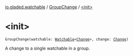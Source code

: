 [io.gladed.watchable](../index.md) / [GroupChange](index.md) / [&lt;init&gt;](./-init-.md)

# &lt;init&gt;

`GroupChange(watchable: `[`Watchable`](../-watchable/index.md)`<`[`Change`](../-change.md)`>, change: `[`Change`](../-change.md)`)`

A change to a single watchable in a group.


